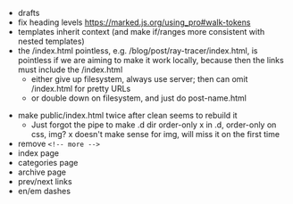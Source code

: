 - drafts
- fix heading levels https://marked.js.org/using_pro#walk-tokens
- templates inherit context (and make if/ranges more consistent with nested templates)
- the /index.html pointless, e.g. /blog/post/ray-tracer/index.html, is pointless if we are aiming to make it work locally, because then the links must include the /index.html
    - either give up filesystem, always use server; then can omit /index.html for pretty URLs
    - or double down on filesystem, and just do post-name.html
+ make public/index.html twice after clean seems to rebuild it
    + Just forgot the pipe to make .d dir order-only
x in .d, order-only on css, img?
    x doesn't make sense for img, will miss it on the first time
+ remove `<!-- more -->`
+ index page
+ categories page
+ archive page
+ prev/next links
+ en/em dashes
